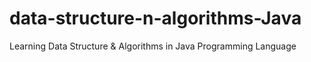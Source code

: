 # data-structure-n-algorithms-Java
Learning Data Structure &amp; Algorithms in Java Programming Language

